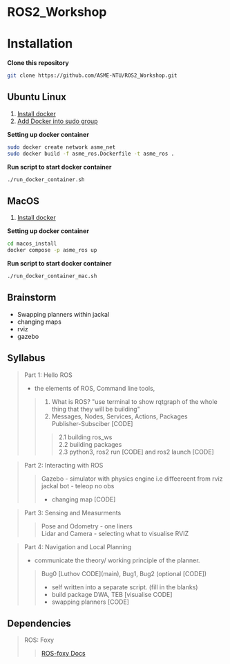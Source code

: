 # ROS2_Workshop
  
# Installation

**Clone this repository**
```sh
git clone https://github.com/ASME-NTU/ROS2_Workshop.git
```
 
## Ubuntu Linux

1. [Install docker](https://docs.docker.com/engine/install/ubuntu/)
2. [Add Docker into sudo group ](https://docs.docker.com/engine/install/linux-postinstall/)

**Setting up docker container**
```sh
sudo docker create network asme_net
sudo docker build -f asme_ros.Dockerfile -t asme_ros .
```
**Run script to start docker container**
```sh
./run_docker_container.sh
```

## MacOS

1. [Install docker](https://docs.docker.com/desktop/install/mac-install/)

**Setting up docker container**
```sh
cd macos_install
docker compose -p asme_ros up
```
**Run script to start docker container**
```sh
./run_docker_container_mac.sh
```
## Brainstorm
- Swapping planners within jackal
- changing maps
- rviz 
- gazebo
  
## Syllabus
> Part 1: Hello ROS
> -  the elements of ROS, Command line tools, 
>> 1. What is ROS? "use terminal to show rqtgraph of the whole thing that they will be building"  
>> 2. Messages, Nodes, Services, Actions, Packages  
>> Publisher-Subsciber [CODE]
>>> 2.1 building ros_ws  
>>> 2.2 building packages  
>>> 2.3 python3, ros2 run [CODE] and ros2 launch [CODE]

> Part 2: Interacting with ROS
>> Gazebo - simulator with physics engine i.e diffeereent from rviz  
>> jackal bot - teleop no obs
>> - changing map [CODE]

> Part 3: Sensing and Measurments
>> Pose and Odometry - one liners  
>> Lidar and Camera - selecting what to visualise
>> RVIZ

> Part 4: Navigation and Local Planning  
> - communicate the theory/ working principle of the planner. 
>> Bug0 \[Luthov CODE](main\), Bug1, Bug2 (optional  [CODE]) 
>> - self written into a separate script. (fill in the blanks)
>> - build package
>> DWA, TEB [visualise CODE]
>> - swapping planners [CODE]

## Dependencies


> ROS: Foxy
>> [ROS-foxy Docs](https://docs.ros.org/en/foxy/Tutorials.html)
